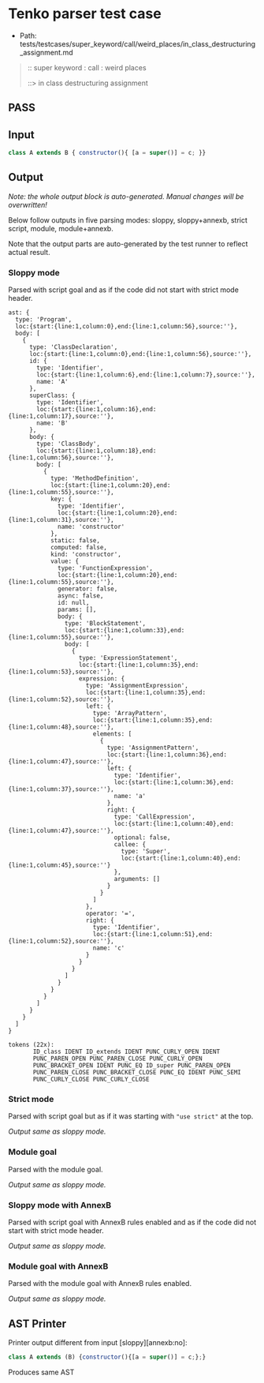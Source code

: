 # Tenko parser test case

- Path: tests/testcases/super_keyword/call/weird_places/in_class_destructuring_assignment.md

> :: super keyword : call : weird places
>
> ::> in class destructuring assignment
## PASS

## Input

`````js
class A extends B { constructor(){ [a = super()] = c; }}
`````

## Output

_Note: the whole output block is auto-generated. Manual changes will be overwritten!_

Below follow outputs in five parsing modes: sloppy, sloppy+annexb, strict script, module, module+annexb.

Note that the output parts are auto-generated by the test runner to reflect actual result.

### Sloppy mode

Parsed with script goal and as if the code did not start with strict mode header.

`````
ast: {
  type: 'Program',
  loc:{start:{line:1,column:0},end:{line:1,column:56},source:''},
  body: [
    {
      type: 'ClassDeclaration',
      loc:{start:{line:1,column:0},end:{line:1,column:56},source:''},
      id: {
        type: 'Identifier',
        loc:{start:{line:1,column:6},end:{line:1,column:7},source:''},
        name: 'A'
      },
      superClass: {
        type: 'Identifier',
        loc:{start:{line:1,column:16},end:{line:1,column:17},source:''},
        name: 'B'
      },
      body: {
        type: 'ClassBody',
        loc:{start:{line:1,column:18},end:{line:1,column:56},source:''},
        body: [
          {
            type: 'MethodDefinition',
            loc:{start:{line:1,column:20},end:{line:1,column:55},source:''},
            key: {
              type: 'Identifier',
              loc:{start:{line:1,column:20},end:{line:1,column:31},source:''},
              name: 'constructor'
            },
            static: false,
            computed: false,
            kind: 'constructor',
            value: {
              type: 'FunctionExpression',
              loc:{start:{line:1,column:20},end:{line:1,column:55},source:''},
              generator: false,
              async: false,
              id: null,
              params: [],
              body: {
                type: 'BlockStatement',
                loc:{start:{line:1,column:33},end:{line:1,column:55},source:''},
                body: [
                  {
                    type: 'ExpressionStatement',
                    loc:{start:{line:1,column:35},end:{line:1,column:53},source:''},
                    expression: {
                      type: 'AssignmentExpression',
                      loc:{start:{line:1,column:35},end:{line:1,column:52},source:''},
                      left: {
                        type: 'ArrayPattern',
                        loc:{start:{line:1,column:35},end:{line:1,column:48},source:''},
                        elements: [
                          {
                            type: 'AssignmentPattern',
                            loc:{start:{line:1,column:36},end:{line:1,column:47},source:''},
                            left: {
                              type: 'Identifier',
                              loc:{start:{line:1,column:36},end:{line:1,column:37},source:''},
                              name: 'a'
                            },
                            right: {
                              type: 'CallExpression',
                              loc:{start:{line:1,column:40},end:{line:1,column:47},source:''},
                              optional: false,
                              callee: {
                                type: 'Super',
                                loc:{start:{line:1,column:40},end:{line:1,column:45},source:''}
                              },
                              arguments: []
                            }
                          }
                        ]
                      },
                      operator: '=',
                      right: {
                        type: 'Identifier',
                        loc:{start:{line:1,column:51},end:{line:1,column:52},source:''},
                        name: 'c'
                      }
                    }
                  }
                ]
              }
            }
          }
        ]
      }
    }
  ]
}

tokens (22x):
       ID_class IDENT ID_extends IDENT PUNC_CURLY_OPEN IDENT
       PUNC_PAREN_OPEN PUNC_PAREN_CLOSE PUNC_CURLY_OPEN
       PUNC_BRACKET_OPEN IDENT PUNC_EQ ID_super PUNC_PAREN_OPEN
       PUNC_PAREN_CLOSE PUNC_BRACKET_CLOSE PUNC_EQ IDENT PUNC_SEMI
       PUNC_CURLY_CLOSE PUNC_CURLY_CLOSE
`````

### Strict mode

Parsed with script goal but as if it was starting with `"use strict"` at the top.

_Output same as sloppy mode._

### Module goal

Parsed with the module goal.

_Output same as sloppy mode._

### Sloppy mode with AnnexB

Parsed with script goal with AnnexB rules enabled and as if the code did not start with strict mode header.

_Output same as sloppy mode._

### Module goal with AnnexB

Parsed with the module goal with AnnexB rules enabled.

_Output same as sloppy mode._

## AST Printer

Printer output different from input [sloppy][annexb:no]:

````js
class A extends (B) {constructor(){[a = super()] = c;};}
````

Produces same AST
